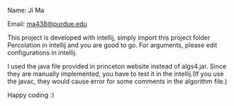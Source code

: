 Name: Ji Ma

Email: ma438@purdue.edu

This project is developed with intellij, simply import this project folder Percolation in intellij and you are good to go. For arguments, please edit configurations in intellij.

I used the java file provided in princeton website instead of algs4.jar. Since they are manually implemented, you have to test it in the intellij.(If you use the javac, they would cause error for some comments in the algorithm file.)


Happy coding :)

